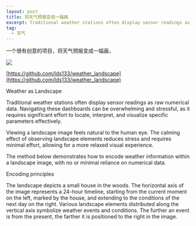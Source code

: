 ```yaml
---
layout: post
title: 将天气预报变成一幅画
excerpt: Traditional weather stations often display sensor readings as raw numerical data. Navigating these dashboards can be overwhelming and stressful, as it requires significant effort to locate, interpret, and visualize specific parameters effectively
tag:
  - 天气
---
```

一个很有创意的项目，将天气预报变成一幅画，

![](https://pic.superbed.cc/item/67029bf6991d0115df0d41c5.webp)


[https://github.com/lds133/weather_landscape](https://github.com/lds133/weather_landscape)


Weather as Landscape

Traditional weather stations often display sensor readings as raw numerical data. Navigating these dashboards can be overwhelming and stressful, as it requires significant effort to locate, interpret, and visualize specific parameters effectively.

Viewing a landscape image feels natural to the human eye. The calming effect of observing landscape elements reduces stress and requires minimal effort, allowing for a more relaxed visual experience.

The method below demonstrates how to encode weather information within a landscape image, with no or minimal reliance on numerical data.


Encoding principles


The landscape depicts a small house in the woods. The horizontal axis of the image represents a 24-hour timeline, starting from the current moment on the left, marked by the house, and extending to the conditions of the next day on the right. Various landscape elements distributed along the vertical axis symbolize weather events and conditions. The further an event is from the present, the farther it is positioned to the right in the image.
